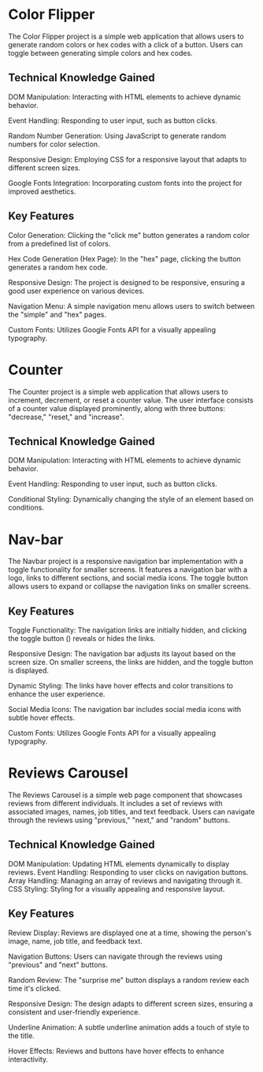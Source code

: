 # Color Flipper
The Color Flipper project is a simple web application that allows users to generate random colors or hex codes with a click of a button. Users can toggle between generating simple colors and hex codes.

## Technical Knowledge Gained
DOM Manipulation: Interacting with HTML elements to achieve dynamic behavior.

Event Handling: Responding to user input, such as button clicks.

Random Number Generation: Using JavaScript to generate random numbers for color selection.

Responsive Design: Employing CSS for a responsive layout that adapts to different screen sizes.

Google Fonts Integration: Incorporating custom fonts into the project for improved aesthetics.

## Key Features
Color Generation: Clicking the "click me" button generates a random color from a predefined list of colors.

Hex Code Generation (Hex Page): In the "hex" page, clicking the button generates a random hex code.

Responsive Design: The project is designed to be responsive, ensuring a good user experience on various devices.

Navigation Menu: A simple navigation menu allows users to switch between the "simple" and "hex" pages.

Custom Fonts: Utilizes Google Fonts API for a visually appealing typography.

# Counter
The Counter project is a simple web application that allows users to increment, decrement, or reset a counter value. The user interface consists of a counter value displayed prominently, along with three buttons: "decrease," "reset," and "increase".
## Technical Knowledge Gained
DOM Manipulation: Interacting with HTML elements to achieve dynamic behavior.

Event Handling: Responding to user input, such as button clicks.

Conditional Styling: Dynamically changing the style of an element based on conditions.

# Nav-bar
The Navbar project is a responsive navigation bar implementation with a toggle functionality for smaller screens. It features a navigation bar with a logo, links to different sections, and social media icons. The toggle button allows users to expand or collapse the navigation links on smaller screens.
## Key Features
Toggle Functionality: The navigation links are initially hidden, and clicking the toggle button (<i class="fas fa-bars"></i>) reveals or hides the links.

Responsive Design: The navigation bar adjusts its layout based on the screen size. On smaller screens, the links are hidden, and the toggle button is displayed.

Dynamic Styling: The links have hover effects and color transitions to enhance the user experience.

Social Media Icons: The navigation bar includes social media icons with subtle hover effects.

Custom Fonts: Utilizes Google Fonts API for a visually appealing typography.
# Reviews Carousel
The Reviews Carousel is a simple web page component that showcases reviews from different individuals. It includes a set of reviews with associated images, names, job titles, and text feedback. Users can navigate through the reviews using "previous," "next," and "random" buttons. 
## Technical Knowledge Gained
DOM Manipulation: Updating HTML elements dynamically to display reviews.
Event Handling: Responding to user clicks on navigation buttons.
Array Handling: Managing an array of reviews and navigating through it.
CSS Styling: Styling for a visually appealing and responsive layout.

## Key Features
Review Display: Reviews are displayed one at a time, showing the person's image, name, job title, and feedback text.

Navigation Buttons: Users can navigate through the reviews using "previous" and "next" buttons.

Random Review: The "surprise me" button displays a random review each time it's clicked.

Responsive Design: The design adapts to different screen sizes, ensuring a consistent and user-friendly experience.

Underline Animation: A subtle underline animation adds a touch of style to the title.

Hover Effects: Reviews and buttons have hover effects to enhance interactivity.

